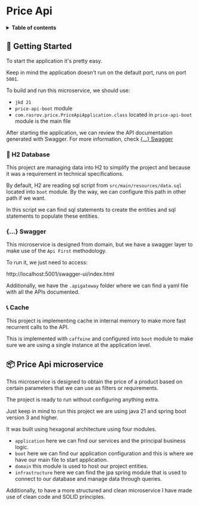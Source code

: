 # Price Api
<details>
  <summary><strong>Table of contents</strong></summary>

* [ 🏁 Getting Started ](#-getting-started)
    * [ 🧫 H2 Database ](#-h2-database)
    * [ {...} Swagger ](#-swagger)
    * [ 📞 Cache ](#-cache)
* [ 📦 Price api microservice ](#-price-api-microservice)

</details>

## 🏁 Getting Started

To start the application it's pretty easy.

Keep in mind the application doesn't run on the default port, runs on port `5001`.

To build and run this microservice, we should use:
* `jkd 21`
* `price-api-boot` module
* `com.rasrov.price.PriceApiApplication.class` located in `price-api-boot` module is the main file

After starting the application, we can review the API documentation generated with Swagger. For more information, check [ {...} Swagger ](#-swagger)
### 🧫 H2 Database

This project are managing data into H2 to simplify the project and because it was a requirement in technical specifications.

By default, H2 are reading sql script from `src/main/resources/data.sql` located into `boot` module. By the way, we can configure this path in other path if we want.

In this script we can find sql statements to create the entities and sql statements to populate these entities.

### {...} Swagger

This microservice is designed from domain, but we have a swagger layer to make use of the `Api First` methodology.

To run it, we just need to access:

http://localhost:5001/swagger-ui/index.html

Additionally, we have the `.apigateway` folder where we can find a yaml file with all the APIs documented.

### 📞 Cache

This project is implementing cache in internal memory to make more fast recurrent calls to the API.

This is implemented with `caffeine` and configured into `boot` module to make sure we are using a single instance at the application level.

## 📦 Price Api microservice

This microservice is designed to obtain the price of a product based on certain parameters that we can use as filters or requirements.

The project is ready to run without configuring anything extra.

Just keep in mind to run this project we are using java 21 and spring boot version 3 and higher.

It was built using hexagonal architecture using four modules.

* `application` here we can find our services and the principal business logic.
* `boot` here we can find our application configuration and this is where we have our main file to start application.
* `domain` this module is used to host our project entities.
* `infrastructure` here we can find the jpa spring module that is used to connect to our database and manage data through queries.

Additionally, to have a more structured and clean microservice I have made use of clean code and SOLID principles.